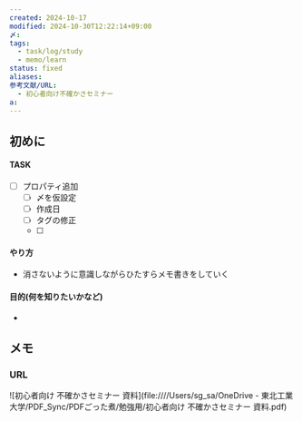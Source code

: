 ```yaml
---
created: 2024-10-17
modified: 2024-10-30T12:22:14+09:00
〆: 
tags:
  - task/log/study
  - memo/learn
status: fixed
aliases: 
参考文献/URL:
  - 初心者向け不確かさセミナー
a: 
---
```

## 初めに
#### TASK
- [ ] プロパティ追加
	- [ ] 〆を仮設定
	- [ ] 作成日
	- [ ] タグの修正
	- [ ] 
#### やり方
- 消さないように意識しながらひたすらメモ書きをしていく
#### 目的(何を知りたいかなど)
- 
## メモ
### URL
![初心者向け 不確かさセミナー 資料](file:////Users/sg_sa/OneDrive - 東北工業大学/PDF_Sync/PDFごった煮/勉強用/初心者向け 不確かさセミナー 資料.pdf)
### 